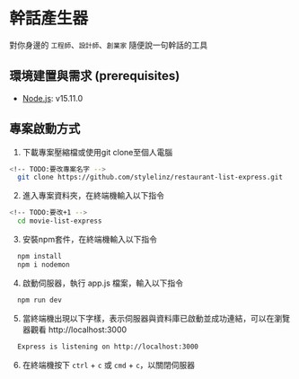 # 幹話產生器
對你身邊的 `工程師`、`設計師`、`創業家` 隨便說一句幹話的工具

<!-- 這邊加一個gif -->

## 環境建置與需求 (prerequisites)
 * [Node.js](https://nodejs.org/en/): v15.11.0

## 專案啟動方式
  1. 下載專案壓縮檔或使用git clone至個人電腦
  ```bash
  <!-- TODO:要改專案名字 -->
    git clone https://github.com/stylelinz/restaurant-list-express.git
  ```
  2. 進入專案資料夾，在終端機輸入以下指令
  ```bash
  <!-- TODO:要改+1 -->
    cd movie-list-express
  ```
  3. 安裝npm套件，在終端機輸入以下指令
  ```bash
    npm install
    npm i nodemon
  ```
  4. 啟動伺服器，執行 app.js 檔案，輸入以下指令
  ```bash
    npm run dev
  ```

  5. 當終端機出現以下字樣，表示伺服器與資料庫已啟動並成功連結，可以在瀏覽器觀看 http://localhost:3000
  ```bash
    Express is listening on http://localhost:3000
  ```

  6. 在終端機按下 `ctrl` + `c` 或 `cmd` + `c`，以關閉伺服器